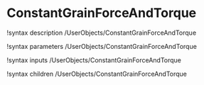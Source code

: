<!-- MOOSE Documentation Stub: Remove this when content is added. -->

# ConstantGrainForceAndTorque
!syntax description /UserObjects/ConstantGrainForceAndTorque

!syntax parameters /UserObjects/ConstantGrainForceAndTorque

!syntax inputs /UserObjects/ConstantGrainForceAndTorque

!syntax children /UserObjects/ConstantGrainForceAndTorque
